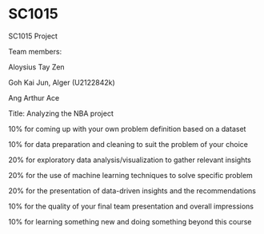 # SC1015

SC1015 Project


Team members:

Aloysius Tay Zen

Goh Kai Jun, Alger (U2122842k)

Ang Arthur Ace


Title: Analyzing the NBA project






10% for coming up with your own problem definition based on a dataset

10% for data preparation and cleaning to suit the problem of your choice

20% for exploratory data analysis/visualization to gather relevant insights

20% for the use of machine learning techniques to solve specific problem

20% for the presentation of data-driven insights and the recommendations

10% for the quality of your final team presentation and overall impressions

10% for learning something new and doing something beyond this course
